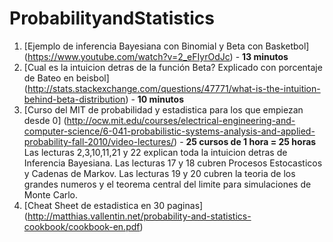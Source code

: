 # ProbabilityandStatistics

1. [Ejemplo de inferencia Bayesiana con Binomial y Beta con Basketbol] (https://www.youtube.com/watch?v=2_eFIyrOdJc) - **13 minutos**
2. [Cual es la intuicion detras de la función Beta? Explicado con porcentaje de Bateo en beisbol] (http://stats.stackexchange.com/questions/47771/what-is-the-intuition-behind-beta-distribution) - **10 minutos**
3. [Curso del MIT de probabilidad y estadistica para los que empiezan desde 0] (http://ocw.mit.edu/courses/electrical-engineering-and-computer-science/6-041-probabilistic-systems-analysis-and-applied-probability-fall-2010/video-lectures/) - **25 cursos de 1 hora = 25 horas** Las lecturas 2,3,10,11,21 y 22 explican toda la intuicion detras de Inferencia Bayesiana. Las lecturas 17 y 18 cubren Procesos Estocasticos y Cadenas de Markov. Las lecturas 19 y 20 cubren la teoria de los grandes numeros y el teorema central del limite para simulaciones de Monte Carlo.
4. [Cheat Sheet de estadistica en 30 paginas] (http://matthias.vallentin.net/probability-and-statistics-cookbook/cookbook-en.pdf)
